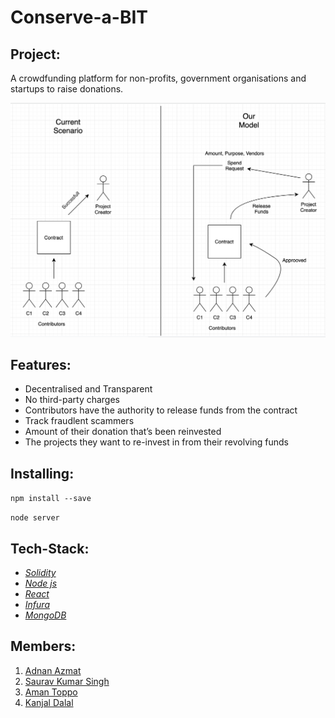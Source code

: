 # Conserve-a-BIT


## Project:

A crowdfunding platform for non-profits, government organisations and startups to raise donations.

![picture](img/INFO.png)

## Features:

* Decentralised and Transparent
* No third-party charges
* Contributors have the authority to release funds from the contract
* Track fraudlent scammers
* Amount of their donation that’s been reinvested
* The projects they want to re-invest in from their revolving funds

## Installing:


`npm install --save`

`node server`


## Tech-Stack:

 * [*Solidity*](https://github.com/ethereum/solidity) 
 * [*Node js*](https://nodejs.org)
 * [*React*](https://reactjs.org/)
 * [*Infura*](https://infura.io/)
 * [*MongoDB*](https://www.mongodb.com/)
 
 

## Members:
1. [Adnan Azmat](https://github.com/adnan-azmat)
2. [Saurav Kumar Singh](https://github.com/saurav3199)
3. [Aman Toppo](https://github.com/amntoppo)
4. [Kanjal Dalal](https://github.com/LoneWolfKJ)
